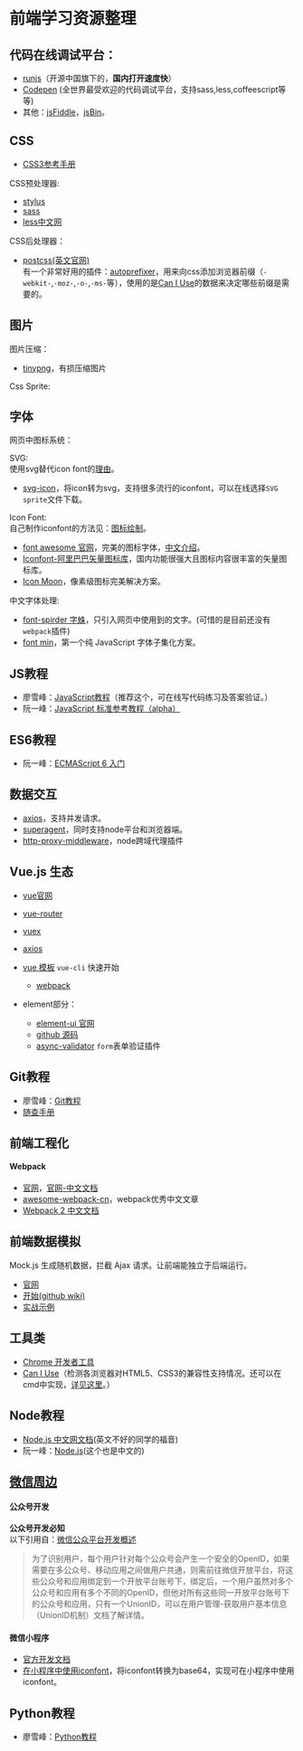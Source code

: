 # 前端学习资源整理

## 代码在线调试平台：
- [runjs](http://runjs.cn/)（开源中国旗下的，**国内打开速度快**）
- [Codepen](http://codepen.io/) (全世界最受欢迎的代码调试平台，支持sass,less,coffeescript等等)  
- 其他：[jsFiddle](https://jsfiddle.net/)，[jsBin](http://jsbin.com/)。

## CSS
- [CSS3参考手册](http://www.css88.com/book/css/)

CSS预处理器:  
- [stylus](http://www.zhangxinxu.com/jq/stylus)
- [sass](http://www.sass.hk/)
- [less中文网](http://lesscss.cn/)

CSS后处理器：  
- [postcss(英文官网)](http://postcss.org/)  
有一个非常好用的插件：[autoprefixer](https://github.com/postcss/autoprefixer)，用来向css添加浏览器前缀（`-webkit-`,`-moz-`,`-o-`,`-ms-`等），使用的是[Can I Use](http://caniuse.com/)的数据来决定哪些前缀是需要的。

## 图片

图片压缩：
- [tinypng](https://tinypng.com/)，有损压缩图片  

Css Sprite:  

## 字体
网页中图标系统：  

SVG:  
使用svg替代icon font的[理由](http://www.jianshu.com/p/fb3ce4b9c765)。  

- [svg-icon](https://leungwensen.github.io/svg-icon)，将icon转为svg，支持很多流行的iconfont，可以在线选择`SVG sprite`文件下载。

Icon Font:  
自己制作iconfont的方法见：[图标绘制](http://www.iconfont.cn/plus/help/detail?helptype=draw)。  

- [font awesome 官网](http://fontawesome.io/)，完美的图标字体，[中文介绍](http://www.bootcss.com/p/font-awesome/)。
- [Iconfont-阿里巴巴矢量图标库](http://www.iconfont.cn/)，国内功能很强大且图标内容很丰富的矢量图标库。
- [Icon Moon](https://icomoon.io/)，像素级图标完美解决方案。

中文字体处理:  

- [font-spirder 字蛛](http://font-spider.org/)，只引入网页中使用到的文字。(可惜的是目前还没有`webpack`插件)  
- [font min](http://ecomfe.github.io/fontmin/)，第一个纯 JavaScript 字体子集化方案。

## JS教程
- 廖雪峰：[JavaScript教程](http://www.liaoxuefeng.com/wiki/001434446689867b27157e896e74d51a89c25cc8b43bdb3000)（推荐这个，可在线写代码练习及答案验证。）
- 阮一峰：[JavaScript 标准参考教程（alpha）](http://javascript.ruanyifeng.com/)


## ES6教程
- 阮一峰：[ECMAScript 6 入门](http://es6.ruanyifeng.com/)

## 数据交互
 - [axios](https://github.com/mzabriskie/axios)，支持并发请求。
 - [superagent](https://github.com/visionmedia/superagent)，同时支持node平台和浏览器端。
 - [http-proxy-middleware](https://github.com/chimurai/http-proxy-middleware)，node跨域代理插件

## Vue.js 生态
- [vue官网](https://vuejs.org/)
- [vue-router](https://router.vuejs.org/)
- [vuex](https://vuex.vuejs.org/)
- [axios](https://github.com/mzabriskie/axios)
- [vue 模板](https://github.com/vuejs-templates) `vue-cli` 快速开始
  - [webpack](https://github.com/vuejs-templates/webpack)

- element部分：
  - [element-ui 官网](http://element.eleme.io/#/zh-CN)
  - [github 源码](https://github.com/ElemeFE/element)
  - [async-validator](https://github.com/yiminghe/async-validator) `form`表单验证插件

## Git教程
- 廖雪峰：[Git教程](http://www.liaoxuefeng.com/wiki/0013739516305929606dd18361248578c67b8067c8c017b000)
- [随查手册](./git.md)

## 前端工程化

#### Webpack
- [官网](https://webpack.js.org/)，[官网-中文文档](https://doc.webpack-china.org)
- [awesome-webpack-cn](https://github.com/webpack-china/awesome-webpack-cn)，webpack优秀中文文章
- [Webpack 2 中文文档](http://www.css88.com/doc/webpack2/)

## 前端数据模拟
Mock.js 生成随机数据，拦截 Ajax 请求。让前端能独立于后端运行。
- [官网](http://mockjs.com/)
- [开始(github wiki)](https://github.com/nuysoft/Mock/wiki/Getting-Started)
- [实战示例](./mock.md)

## 工具类
- [Chrome 开发者工具](http://www.css88.com/doc/chrome-devtools/)
- [Can I Use](http://caniuse.com/)（检测各浏览器对HTML5、CSS3的兼容性支持情况。还可以在cmd中实现，[详见这里](http://div.io/topic/1174)。）


## Node教程
- [Node.js 中文网文档](http://nodejs.cn/api/)(英文不好的同学的福音)
- 阮一峰：[Node.js](http://javascript.ruanyifeng.com/nodejs/basic.html)(这个也是中文的)

## [微信周边](./weixin/index.md)

#### 公众号开发
**公众号开发必知**  
以下引用自：[微信公众平台开发概述](https://mp.weixin.qq.com/wiki?t=resource/res_main&id=mp1445241432)  
> 为了识别用户，每个用户针对每个公众号会产生一个安全的OpenID，如果需要在多公众号、移动应用之间做用户共通，则需前往微信开放平台，将这些公众号和应用绑定到一个开放平台账号下，绑定后，一个用户虽然对多个公众号和应用有多个不同的OpenID，但他对所有这些同一开放平台账号下的公众号和应用，只有一个UnionID，可以在用户管理-获取用户基本信息（UnionID机制）文档了解详情。


#### 微信小程序
- [官方开发文档](https://developers.weixin.qq.com/miniprogram/dev/)
- [在小程序中使用iconfont](./weixin/mp/iconfont.md)，将iconfont转换为base64，实现可在小程序中使用iconfont。

## Python教程
- 廖雪峰：[Python教程](http://www.liaoxuefeng.com/wiki/0014316089557264a6b348958f449949df42a6d3a2e542c000)
